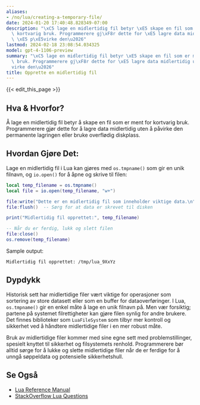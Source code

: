 ```yaml
---
aliases:
- /no/lua/creating-a-temporary-file/
date: 2024-01-20 17:40:48.828349-07:00
description: "\xC5 lage en midlertidig fil betyr \xE5 skape en fil som er ment for\
  \ kortvarig bruk. Programmerere gj\xF8r dette for \xE5 lagre data midlertidig uten\
  \ \xE5 p\xE5virke den\u2026"
lastmod: 2024-02-18 23:08:54.034325
model: gpt-4-1106-preview
summary: "\xC5 lage en midlertidig fil betyr \xE5 skape en fil som er ment for kortvarig\
  \ bruk. Programmerere gj\xF8r dette for \xE5 lagre data midlertidig uten \xE5 p\xE5\
  virke den\u2026"
title: Opprette en midlertidig fil
---
```


{{< edit_this_page >}}

## Hva & Hvorfor?
Å lage en midlertidig fil betyr å skape en fil som er ment for kortvarig bruk. Programmerere gjør dette for å lagre data midlertidig uten å påvirke den permanente lagringen eller bruke overflødig diskplass.

## Hvordan Gjøre Det:
Lage en midlertidig fil i Lua kan gjøres med `os.tmpname()` som gir en unik filnavn, og `io.open()` for å åpne og skrive til filen:

```Lua
local temp_filename = os.tmpname()
local file = io.open(temp_filename, "w+")

file:write("Dette er en midlertidig fil som inneholder viktige data.\n")
file:flush()  -- Sørg for at data er skrevet til disken

print("Midlertidig fil opprettet:", temp_filename)

-- Når du er ferdig, lukk og slett filen
file:close()
os.remove(temp_filename)
```

Sample output:

```
Midlertidig fil opprettet: /tmp/lua_9XxYz
```

## Dypdykk
Historisk sett har midlertidige filer vært viktige for operasjoner som sortering av store datasett eller som en buffer for dataoverføringer. I Lua, `os.tmpname()` gir en enkel måte å lage en unik filnavn på. Men vær forsiktig; partene på systemet filrettigheter kan gjøre filen synlig for andre brukere. Det finnes biblioteker som `LuaFileSystem` som tilbyr mer kontroll og sikkerhet ved å håndtere midlertidige filer i en mer robust måte.

Bruk av midlertidige filer kommer med sine egne sett med problemstillinger, spesielt knyttet til sikkerhet og filsystemets renhold. Programmerere bør alltid sørge for å lukke og slette midlertidige filer når de er ferdige for å unngå søppeldata og potensielle sikkerhetshull.

## Se Også
- [Lua Reference Manual](http://www.lua.org/manual/5.4/)
- [StackOverflow Lua Questions](https://stackoverflow.com/questions/tagged/lua)
